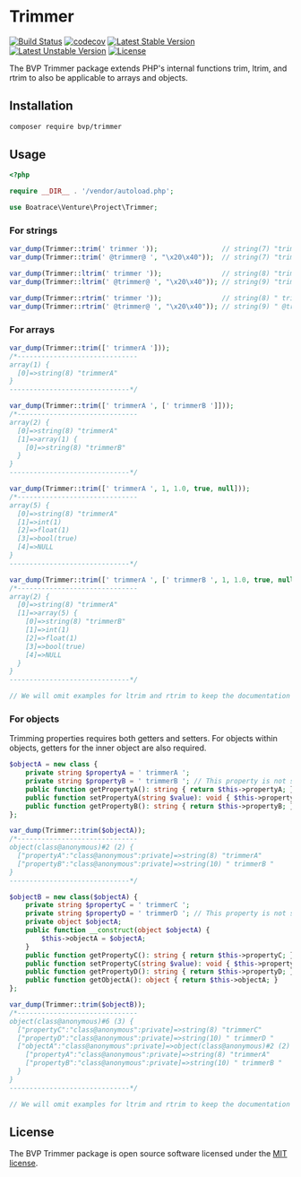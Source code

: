 # Trimmer

[![Build Status](https://github.com/BoatraceVentureProject/Trimmer/workflows/Tests/badge.svg)](https://github.com/BoatraceVentureProject/Trimmer/actions?query=workflow%3Atests)
[![codecov](https://codecov.io/gh/BoatraceVentureProject/Trimmer/graph/badge.svg?token=HBAIONFOEN)](https://codecov.io/gh/BoatraceVentureProject/Trimmer)
[![Latest Stable Version](https://poser.pugx.org/bvp/trimmer/v/stable)](https://packagist.org/packages/bvp/trimmer)
[![Latest Unstable Version](https://poser.pugx.org/bvp/trimmer/v/unstable)](https://packagist.org/packages/bvp/trimmer)
[![License](https://poser.pugx.org/bvp/trimmer/license)](https://packagist.org/packages/bvp/trimmer)

The BVP Trimmer package extends PHP's internal functions trim, ltrim, and rtrim to also be applicable to arrays and objects.

## Installation
```bash
composer require bvp/trimmer
```

## Usage
```php
<?php

require __DIR__ . '/vendor/autoload.php';

use Boatrace\Venture\Project\Trimmer;
```

### For strings
```php
var_dump(Trimmer::trim(' trimmer '));                // string(7) "trimmer"
var_dump(Trimmer::trim(' @trimmer@ ', "\x20\x40"));  // string(7) "trimmer"

var_dump(Trimmer::ltrim(' trimmer '));               // string(8) "trimmer "
var_dump(Trimmer::ltrim(' @trimmer@ ', "\x20\x40")); // string(9) "trimmer@ "

var_dump(Trimmer::rtrim(' trimmer '));               // string(8) " trimmer"
var_dump(Trimmer::rtrim(' @trimmer@ ', "\x20\x40")); // string(9) " @trimmer"
```

### For arrays
```php
var_dump(Trimmer::trim([' trimmerA ']));
/*------------------------------
array(1) {
  [0]=>string(8) "trimmerA"
}
------------------------------*/

var_dump(Trimmer::trim([' trimmerA ', [' trimmerB ']]));
/*------------------------------
array(2) {
  [0]=>string(8) "trimmerA"
  [1]=>array(1) {
    [0]=>string(8) "trimmerB"
  }
}
------------------------------*/

var_dump(Trimmer::trim([' trimmerA ', 1, 1.0, true, null]));
/*------------------------------
array(5) {
  [0]=>string(8) "trimmerA"
  [1]=>int(1)
  [2]=>float(1)
  [3]=>bool(true)
  [4]=>NULL
}
------------------------------*/

var_dump(Trimmer::trim([' trimmerA ', [' trimmerB ', 1, 1.0, true, null]]));
/*------------------------------
array(2) {
  [0]=>string(8) "trimmerA"
  [1]=>array(5) {
    [0]=>string(8) "trimmerB"
    [1]=>int(1)
    [2]=>float(1)
    [3]=>bool(true)
    [4]=>NULL
  }
}
------------------------------*/

// We will omit examples for ltrim and rtrim to keep the documentation concise.
```

### For objects
Trimming properties requires both getters and setters. For objects within objects, getters for the inner object are also required.

```php
$objectA = new class {
    private string $propertyA = ' trimmerA ';
    private string $propertyB = ' trimmerB '; // This property is not subject to trimming.
    public function getPropertyA(): string { return $this->propertyA; }
    public function setPropertyA(string $value): void { $this->propertyA = $value; }
    public function getPropertyB(): string { return $this->propertyB; }
};

var_dump(Trimmer::trim($objectA));
/*------------------------------
object(class@anonymous)#2 (2) {
  ["propertyA":"class@anonymous":private]=>string(8) "trimmerA"
  ["propertyB":"class@anonymous":private]=>string(10) " trimmerB "
}
------------------------------*/

$objectB = new class($objectA) {
    private string $propertyC = ' trimmerC ';
    private string $propertyD = ' trimmerD '; // This property is not subject to trimming.
    private object $objectA;
    public function __construct(object $objectA) {
        $this->objectA = $objectA;
    }
    public function getPropertyC(): string { return $this->propertyC; }
    public function setPropertyC(string $value): void { $this->propertyC = $value; }
    public function getPropertyD(): string { return $this->propertyD; }
    public function getObjectA(): object { return $this->objectA; }
};

var_dump(Trimmer::trim($objectB));
/*------------------------------
object(class@anonymous)#6 (3) {
  ["propertyC":"class@anonymous":private]=>string(8) "trimmerC"
  ["propertyD":"class@anonymous":private]=>string(10) " trimmerD "
  ["objectA":"class@anonymous":private]=>object(class@anonymous)#2 (2) {
    ["propertyA":"class@anonymous":private]=>string(8) "trimmerA"
    ["propertyB":"class@anonymous":private]=>string(10) " trimmerB "
  }
}
------------------------------*/

// We will omit examples for ltrim and rtrim to keep the documentation concise.
```

## License
The BVP Trimmer package is open source software licensed under the [MIT license](LICENSE).
